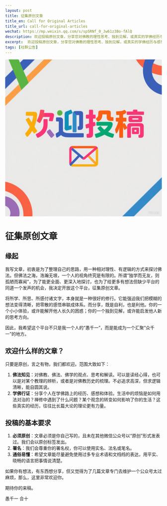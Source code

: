 ```yaml
---
layout: post
title: 征集原创文章
title_en: Call for Original Articles
title_url: call-for-original-articles
wechat: https://mp.weixin.qq.com/s/spSRNf_0_Jw61z3Bo-fAlQ
description: 欢迎投稿原创文章，分享您对佛教的理性思考、独到见解，或真实的学佛经历与感悟。
excerpt:  欢迎投稿原创文章，分享您对佛教的理性思考、独到见解，或真实的学佛经历与感悟。
tags: [社群公告]
---
```


![](../images/2025-06-27-11-49-12.png)

# 征集原创文章

## 缘起

我写文章，初衷是为了整理自己的思路，用一种相对理性、有逻辑的方式来探讨佛法。但佛法之海，浩瀚无垠，一个人的视角终究是有限的。所谓“独学而无友，则孤陋而寡闻”，为了能更全面、更深入地探讨，也为了给更多有想法但缺少平台的同道一个发声的机会，我决定开放这个平台，征集原创文章。

将所学、所思、所感付诸文字，本身就是一种很好的修行。它能强迫我们把模糊的想法变得清晰，把零散的感悟串联成体系。而分享，既是自利，也是利他。你的一个小小体验，或许能解开他人长久的困惑；你的一个独到见解，或许能启发他人新的思考方向。

因此，我希望这个平台不只是我一个人的“愚千一”，而是能成为一个汇聚“众千一”的地方。

## 欢迎什么样的文章？

只要是原创，言之有物，我们都欢迎。范围大致如下：

1.  **佛法知见**：对佛教、佛法、佛学的观点、思考和解读。可以是读经心得，也可以是对某个教理的辨析，或者是对佛教历史的梳理。不必追求高深，但求逻辑清晰，能自圆其说。
2.  **学佛行证**：分享个人在学佛路上的经历、感想和体验。生活中的烦恼是如何用法对治的？禅修中遇到了什么问题？某个观念的转变如何影响了你的生活？这些真实的经历，往往比长篇大论的理论更有力量。

## 投稿的基本要求

1.  **必须原创**：文章必须是你自己写的，且未在其他微信公众号以“原创”形式发表过。我们会以原创标签发出。
2.  **署名**：我们会尊重你的署名权，你可以使用实名、法名或笔名。
3.  **通俗易懂**：希望文章能尽量避免使用过多专业术语和文绉绉的表达，用平实、晓畅的语言把事情说清楚。

如果你有想法，有东西想分享，但又觉得为了几篇文章专门去维护一个公众号太过麻烦，那么，这里非常欢迎你。

期待你的来稿。

愚千一 合十